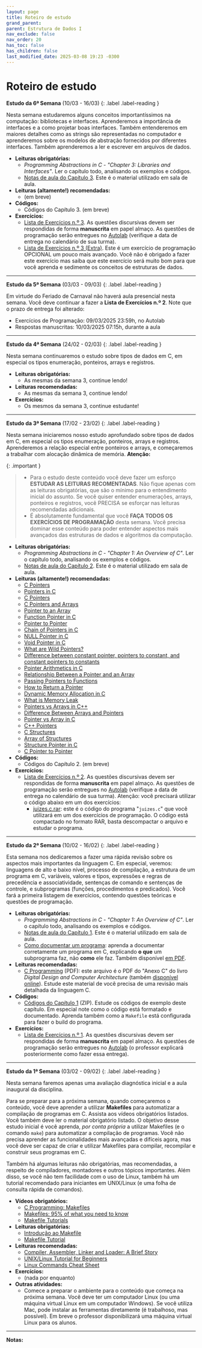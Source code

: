```yaml
---
layout: page
title: Roteiro de estudo
grand_parent:
parent: Estrutura de Dados I
nav_exclude: false
nav_order: 20
has_toc: false
has_children: false
last_modified_date: 2025-03-08 19:23 -0300
---
```


# Roteiro de estudo

**Estudo da 6ª Semana**<a id="re6sem"></a> (10/03 - 16/03)
{: .label .label-reading }

Nesta semana estudaremos alguns conceitos importantíssimos na computação:
bibliotecas e interfaces. Aprenderemos a importância de interfaces e a como
projetar boas interfaces. Também entenderemos em maiores detalhes como as
strings são representadas no computador e aprenderemos sobre os modelos de
abstração fornecidos por diferentes interfaces. Também aprenderemos a ler e
escrever em arquivos de dados.

- **Leituras obrigatórias:**
  - *Programming Abstractions in C - "Chapter 3: Libraries and Interfaces"*. Ler
    o capítulo todo, analisando os exemplos e códigos.
  - [Notas de aula do Capítulo
    3](/assets/disciplinas/ed1/2025_1/capitulo03.pdf). Este é o material
    utilizado em sala de aula.
- **Leituras (altamente!) recomendadas:**
  - (em breve)
- **Códigos:**
  - Códigos do Capítulo 3. (em breve)
- **Exercícios:**
  - [Lista de Exercícios n.º
    3](/assets/disciplinas/ed1/2025_1/exercicio03.pdf). As questões discursivas
    devem ser respondidas de forma **manuscrita** em papel almaço. As questões
    de programação serão entregues no
    [Autolab](https://autolab.computacaoraiz.com.br) (verifique a data de
    entrega no calendário de sua turma).
  - [Lista de Exercícios n.º 3
    (Extra)](/assets/disciplinas/ed1/2025_1/exercicio03_extra.pdf). Este é um
    exercício de programação OPCIONAL um pouco mais avançado. Você não é
    obrigado a fazer este exercício mas saiba que este exercício será muito bom
    para que você aprenda e sedimente os conceitos de estruturas de dados.

---

**Estudo da 5ª Semana**<a id="re5sem"></a> (03/03 - 09/03)
{: .label .label-reading }

Em virtude do Feriado de Carnaval não haverá aula presencial nesta semana. Você
deve continuar a fazer a **Lista de Exercícios n.º 2**. Note que o prazo de
entrega foi alterado:

* Exercícios de Programação: 09/03/2025 23:59h, no Autolab
* Respostas manuscritas: 10/03/2025 07:15h, durante a aula

---

**Estudo da 4ª Semana**<a id="re4sem"></a> (24/02 - 02/03)
{: .label .label-reading }

Nesta semana continuaremos o estudo sobre tipos de dados em C, em
especial os tipos enumeração, ponteiros, arrays e registros.

- **Leituras obrigatórias:**
  - As mesmas da semana 3, continue lendo!
- **Leituras recomendadas:**
  - As mesmas da semana 3, continue lendo!
- **Exercícios:**
  - Os mesmos da semana 3, continue estudante!

---

**Estudo da 3ª Semana**<a id="re3sem"></a> (17/02 - 23/02)
{: .label .label-reading }

Nesta semana iniciaremos nosso estudo aprofundado sobre tipos de dados em C, em
especial os tipos enumeração, ponteiros, arrays e registros. Aprenderemos a
relação especial entre ponteiros e arrays, e começaremos a trabalhar com
alocação dinâmica de memória. **Atenção:**

{: .important }
> * Para o estudo deste conteúdo você deve fazer um esforço **ESTUDAR AS LEITURAS
>   RECOMENTADAS**. Não fique apenas com as leituras obrigatórias, que são
>   o mínimo para o entendimento inicial do assunto. Se você quiser entender
>   enumerações, arrays, ponteiros e registros, você PRECISA se esforçar nas
>   leituras recomendadas adicionais.
> * É absolutamente fundamental que você **FAÇA TODOS OS EXERCÍCIOS DE
>   PROGRAMAÇÃO** desta semana. Você precisa dominar esse conteúdo para poder
>   entender aspectos mais avançados das estruturas de dados e algoritmos da
>   computação.

- **Leituras obrigatórias:**
  - *Programming Abstractions in C - "Chapter 1: An Overview of C"*. Ler o
    capítulo todo, analisando os exemplos e códigos.
  - [Notas de aula do Capítulo
    2](/assets/disciplinas/ed1/2025_1/capitulo02.pdf). Este é o material
    utilizado em sala de aula.
- **Leituras (altamente!) recomendadas:**
  - [C Pointers](https://www.w3schools.com/c/c_pointers.php)
  - [Pointers in C](https://www.tutorialspoint.com/cprogramming/c_pointers.htm)
  - [C Pointers](https://www.geeksforgeeks.org/c-pointers/)
  - [C Pointers and Arrays](https://www.w3schools.com/c/c_pointers_arrays.php)
  - [Pointer to an
    Array](https://www.geeksforgeeks.org/pointer-array-array-pointer/)
  - [Function Pointer in
    C](https://www.geeksforgeeks.org/function-pointer-in-c/)
  - [Pointer to
    Pointer](https://www.geeksforgeeks.org/c-pointer-to-pointer-double-pointer/)
  - [Chain of Pointers in
    C](https://www.geeksforgeeks.org/chain-of-pointers-in-c-with-examples/)
  - [NULL Pointer in C](https://www.geeksforgeeks.org/null-pointer-in-c/)
  - [Void Pointer in C](https://www.geeksforgeeks.org/void-pointer-c-cpp/)
  - [What are Wild
    Pointers?](https://www.geeksforgeeks.org/what-are-wild-pointers-how-can-we-avoid/)
  - [Difference between constant pointer, pointers to constant, and constant
    pointers to
    constants](https://www.geeksforgeeks.org/difference-between-constant-pointer-pointers-to-constant-and-constant-pointers-to-constants/)
  - [Pointer Arithmetics in
    C](https://www.geeksforgeeks.org/pointer-arithmetics-in-c-with-examples/)
  - [Relationship Between a Pointer and an
    Array](https://www.geeksforgeeks.org/relationship-between-pointer-and-array-in-c/)
  - [Passing Pointers to
    Functions](https://www.geeksforgeeks.org/passing-pointers-to-functions-in-c/)
  - [How to Return a
    Pointer](https://www.geeksforgeeks.org/how-to-return-a-pointer-from-a-function-in-c/)
  - [Dynamic Memory Allocation in
    C](https://www.geeksforgeeks.org/dynamic-memory-allocation-in-c-using-malloc-calloc-free-and-realloc/)
  - [What is Memory
    Leak](https://www.geeksforgeeks.org/what-is-memory-leak-how-can-we-avoid/)
  - [Pointers vs Arrays in
    C++](https://www.geeksforgeeks.org/pointers-vs-array-in-cpp/)
  - [Difference Between Arrays and
    Pointers](https://www.geeksforgeeks.org/difference-between-array-and-pointers/)
  - [Pointer vs Array in
    C](https://www.geeksforgeeks.org/pointer-vs-array-in-c/)
  - [C++ Pointers](https://www.geeksforgeeks.org/cpp-pointers/)
  - [C Structures](https://www.geeksforgeeks.org/structures-c/)
  - [Array of Structures](https://www.geeksforgeeks.org/c-array-of-structure/)
  - [Structure Pointer in
    C](https://www.geeksforgeeks.org/structure-pointer-in-c/)
  - [C Pointer to
    Pointer](https://www.geeksforgeeks.org/c-pointer-to-pointer-double-pointer/)
- **Códigos:**
  - Códigos do Capítulo 2. (em breve)
- **Exercícios:**
  - [Lista de Exercícios n.º
    2](/assets/disciplinas/ed1/2025_1/exercicio02.pdf). As questões discursivas
    devem ser respondidas de forma **manuscrita** em papel almaço. As questões
    de programação serão entregues no
    [Autolab](https://autolab.computacaoraiz.com.br) (verifique a data de
    entrega no calendário de sua turma). Atenção: você precisará utilizar o
    código abaixo em um dos exercícios:
    - [juizes.c.rar](/assets/disciplinas/ed1/2025_1/juizes.c.rar): este é o
      código do programa "`juizes.c`" que você utilizará em um dos exercícios de
      programação. O código está compactado no formato RAR, basta descompactar o
      arquivo e estudar o programa.

---

**Estudo da 2ª Semana**<a id="re2sem"></a> (10/02 - 16/02)
{: .label .label-reading }

Esta semana nos dedicaremos a fazer uma rápida revisão sobre os aspectos mais
importantes da linguagem C. Em especial, veremos: linguagens de alto e baixo
nível, processo de compilação, a estrutura de um programa em C, variáveis,
valores e tipos, expressões e regras de precedência e associatividade, sentenças
de comando e sentenças de controle, e subprogramas (funções, procedimentos e
predicados). Você fará a primeira listagem de exercícios, contendo questões
teóricas e questões de programação.

- **Leituras obrigatórias:**
  - *Programming Abstractions in C - "Chapter 1: An Overview of C"*. Ler o
    capítulo todo, analisando os exemplos e códigos.
  - [Notas de aula do Capítulo
    1](/assets/disciplinas/ed1/2025_1/capitulo01.pdf). Este é o material
    utilizado em sala de aula.
  - [Como documentar um
    programa](https://www.ime.usp.br/~pf/algoritmos/aulas/docu.html): aprenda a
    documentar corretamente um programa em C, explicando **o que** um
    subprograma faz, não **como** ele faz. Também disponível [em
    PDF](/assets/disciplinas/ed1/documentacao.pdf).
- **Leituras recomendadas:**
  - [C Programming](/assets/disciplinas/ed1/c_programming.pdf) (PDF): este
    arquivo é o PDF do "Anexo C" do livro _Digital Design and Computer
    Architecture_ (também <a
    href="https://booksite.elsevier.com/9780128000564/index.php">disponível
    online</a>). Estude este material de você precisa de uma revisão mais
    detalhada da linguagem C.
- **Códigos:**
  - [Códigos do Capítulo 1](/assets/disciplinas/ed1/2025_1/cod_cap01.zip)
    (ZIP). Estude os códigos de exemplo deste capítulo. Em especial note como o
    código está formatado e documentado. Aprenda também como a `Makefile` está
    configurada para fazer o build do programa.
- **Exercícios:**
  - [Lista de Exercícios n.º
    1](/assets/disciplinas/ed1/2025_1/exercicio01.pdf). As questões discursivas
    devem ser respondidas de forma **manuscrita** em papel almaço. As questões
    de programação serão entregues no
    [Autolab](https://autolab.computacaoraiz.com.br) (o professor explicará
    posteriormente como fazer essa entrega).

---

**Estudo da 1ª Semana**<a id="re1sem"></a> (03/02 - 09/02)
{: .label .label-reading }

Nesta semana faremos apenas uma avaliação diagnóstica inicial e a aula inaugural
da disciplina.

Para se preparar para a próxima semana, quando começaremos o conteúdo, você deve
aprender a utilizar **Makefiles** para automatizar a compilação de programas em
C. Assista aos vídeos obrigatórios listados. Você também deve ler o material
obrigatório listado. O objetivo desse estudo inicial é você aprenda, *por conta
própria* a utilizar Makefiles (e o comando `make`) para automatizar a compilação
de programas. Você não precisa aprender as funcionalidades mais avançadas e
difíceis agora, mas você deve ser capaz de criar e utilizar Makefiles para
compilar, recompilar e construir seus programas em C.

Também há algumas leituras não obrigatórias, mas recomendadas, a respeito de
compiladores, montadores e outros tópicos importantes. Além disso, se você não
tem facilidade com o uso de Linux, também há um tutorial recomendado para
iniciantes em UNIX/Linux (e uma folha de consulta rápida de comandos).

- **Vídeos obrigatórios:**
  - [C Programming: Makefiles](https://www.youtube.com/watch?v=GExnnTaBELk)
  - [Makefiles: 95% of what you need to
    know](https://www.youtube.com/watch?v=DtGrdB8wQ_8)
  - [Makefile
    Tutorials](https://www.youtube.com/playlist?list=PLNmACol6lYY7Dzvg7jKgvMdDaDEDFnNqD)
- **Leituras obrigatórias:**
  - [Introdução ao Makefile](https://embarcados.com.br/introducao-ao-makefile/)
  - [Makefile Tutorial](https://makefiletutorial.com/)
- **Leituras recomendadas:**
  - [Compiler, Assembler, Linker and Loader: A Brief
    Story](https://www.tenouk.com/ModuleW.html)
  - [UNIX/Linux Tutorial for
    Beginners](https://info-ee.surrey.ac.uk/Teaching/Unix/)
  - [Linux Commands Cheat
    Sheet](https://www.websentra.com/linux-commands-cheat-sheet/)
- **Exercícios:**
  - (nada por enquanto)
- **Outras atividades:**
  - Comece a preparar o ambiente para o conteúdo que começa na próxima
    semana. Você deve ter um computador Linux (ou uma máquina virtual Linux em
    um computador Windows). Se você utiliza Mac, pode instalar as ferramentas
    diretamente (é trabalhoso, mas possível). Em breve o professor
    disponibilizará uma máquina virtual Linux para os alunos.

<!--
---

**Estudo da 3ª Semana**<a id="re3sem"></a> (12/08 - 18/08)
{: .label .label-reading }
- **Leituras obrigatórias:**
  - [Notas de aula do Capítulo 2: Tipos de dados em
    C](/assets/disciplinas/ed1/capitulo02.pdf)
  - [Unidade 1: Fundamentos da
    Computação](https://www.computacaoraiz.com.br/cr6100b/unidades/1/)
- **Vídeos obrigatórios:**
  - Assistir os seguintes vídeos (assista aos vídeos várias vezes até que
    você consiga entender tudo; na página da CR6.100B você pode fazer o
    download dos slides correspondentes a cada vídeo):
    - [Parte 0: Visão Geral](https://www.youtube.com/watch?v=XbuHXSoKZOM)
    - [Parte 1: O que é ciência da
      computação](https://www.youtube.com/watch?v=qzxw-Tm8UgI)
    - [Parte 2: Representação de
      dados](https://www.youtube.com/watch?v=8T_hJhYg4R0)
    - [Parte 2, Anexo 1: Conversão entre
      bases](https://www.youtube.com/watch?v=7u4lJQE2xOk)
    - [Parte 2, Anexo 2: Outros
      conceitos](https://www.youtube.com/watch?v=MxdbxybOlmE)
    - [Parte 2, Anexo 3: Binários
      negativos](https://www.youtube.com/watch?v=gLBV2iU_EbM)
    - [Parte 2, Anexo 4: Binários
      fracionários](https://www.youtube.com/watch?v=QdOMYMvn2h8)
    - [Parte 2, Anexo 5: BCD](https://www.youtube.com/watch?v=8Tl0I2Ihc0w)
- **Leituras recomendadas:**
  - Capítulo 2 do *Programming Abstractions in C*: ler o capítulo 2 todo.
- **Exercícios:**
  - (na próxima semana)

---

**Estudo da 4ª Semana**<a id="re4sem"></a> (19/08 - 25/08)
{: .label .label-reading }
- **Leituras obrigatórias:**
  - [Notas de aula do Capítulo 2: Tipos de dados em
    C](/assets/disciplinas/ed1/capitulo02.pdf)
  - [Unidade 1: Fundamentos da
    Computação](https://www.computacaoraiz.com.br/cr6100b/unidades/1/)
- **Vídeos obrigatórios:**
  - Assistir os seguintes vídeos (assista aos vídeos várias vezes até que
    você consiga entender tudo; na página da CR6.100B você pode fazer o
    download dos slides correspondentes a cada vídeo):
    - [Parte 3: Algoritmos](https://www.youtube.com/watch?v=NIy_YxAS570)
    - [Parte 4: Pensamento
      computacional](https://www.youtube.com/watch?v=w4XK1nY-pMc)
    - [Parte 5: Abstração](https://www.youtube.com/watch?v=pPNKC6ii8cE)
- **Leituras recomendadas:**
  - Capítulo 2 do *Programming Abstractions in C*: ler o capítulo 2 todo.
- **Exercícios:**
  - [Lista de Exercícios n.º 2](/assets/disciplinas/ed1/2024_2/exercicio02.pdf)

---

**Estudo da 5ª Semana**<a id="re5sem"></a> (26/08 - 01/09)
{: .label .label-reading }
- **Leituras obrigatórias:**
  - [Notas de aula do Capítulo 3: Bibliotecas e
    Inferfaces](/assets/disciplinas/ed1/capitulo03.pdf)
- **Vídeos obrigatórios:**
  - [Fundamentos da Programação, Parte 1:
    Scratch](https://www.youtube.com/watch?v=jaxotbKfnWA)
    (atenção: este vídeo pode parecer um pouco **bobo** para alunos em períodos
    mais adiantados no curso, mas este vídeo vai prepará-lo para entender alguns
    conceitos avançados de programação que serão vistos posteriormente)
- **Leituras recomendadas:**
  - Capítulo 3 do *Programming Abstractions in C*: ler o capítulo 3 todo
    (você pode pular a seção 3.4 e a seção 3.5, que serão vistas posteriormente;
    se quiser se adiantar, leia também essas seções)
- **Vídeos recomendados:**
  - (nada nesta semana)
- **Exercícios:**
  - (nada até o momento)

---

**Estudo da 6ª Semana**<a id="re6sem"></a> (02/09 - 08/09)
{: .label .label-reading }
- **Leituras obrigatórias:**
  - [Notas de aula do Capítulo 4: Introdução à
    Recursão](/assets/disciplinas/ed1/capitulo04.pdf)
- **Vídeos obrigatórios:**
  - [Fundamentos da Programação, Parte 2: Exemplos em
    Scratch](https://www.youtube.com/watch?v=YWIVJrV-EYs)
    (atenção: este vídeo pode parecer um pouco **bobo** para alunos em períodos
    mais adiantados no curso, mas este vídeo vai prepará-lo para entender alguns
    conceitos avançados de programação que serão vistos posteriormente)
  - [What on Earth is Recursion?](https://www.youtube.com/watch?v=Mv9NEXX1VHc)
  - [EXTRA BITS: Recursion and the
    Stack](https://www.youtube.com/watch?v=0pncNKHj-Sc) 
  - [Programming Loops vs
    Recursion](https://www.youtube.com/watch?v=HXNhEYqFo0o)
  - [Recursion: CS50 Shorts](https://www.youtube.com/watch?v=mz6tAJMVmfM)
  - [Fibonacci Programming](https://www.youtube.com/watch?v=7t_pTlH9HwA)
- **Leituras recomendadas:**
  - Capítulo 4 do *Programming Abstractions in C*: ler o capítulo 4 todo!
- **Vídeos recomendados:**
  - [Sunflowers and Fibonacci](https://www.youtube.com/watch?v=DRjFV_DETKQ)
  - [Fibonacci Tartan and Bagpipes](https://www.youtube.com/watch?v=e4sF_Z5oJek)
  - [Fibonacci Mystery](https://www.youtube.com/watch?v=Nu-lW-Ifyec)
  - [Heartbleed, Running the Code](https://www.youtube.com/watch?v=1dOCHwf8zVQ)
- **Exercícios:**
  - [Lista de Exercícios do Cap. 4](/assets/disciplinas/ed1/2024_2/lista04.pdf)
  - [Lista de Exercícios Preparatórios para o
    Cap. 5](/assets/disciplinas/ed1/2024_2/lista04_05.pdf)

---

**Estudo da 7ª Semana**<a id="re7sem"></a> (09/09 - 15/09)
{: .label .label-reading }
- **Leituras obrigatórias:**
  - [Notas de aula do Capítulo 5: Procedimentos
    Recursivos](/assets/disciplinas/ed1/capitulo05.pdf)
- **Vídeos obrigatórios:**
  - [Fundamentos da Programação, Parte 3: Funções e
    variáveis](https://www.youtube.com/watch?v=jeFJuow44kI)
    (atenção: este vídeo pode parecer um pouco **bobo** para alunos em períodos
    mais adiantados no curso, mas este vídeo vai prepará-lo para entender alguns
    conceitos avançados de programação que serão vistos posteriormente)
  - [Loops, Ackermann &
    Recursion](https://www.youtube.com/watch?v=DVG5G1V8Zx0)
  - [The Most Difficult Program to
    Compute?](https://www.youtube.com/watch?v=i7sm9dzFtEI)
  - [Ackermann Follow Up](https://www.youtube.com/watch?v=uNACwX-O5lk)
  - [Recursion 'Super Power' (in
    Python)](https://www.youtube.com/watch?v=8lhxIOAfDss)
  - [Discussing Recursion](https://www.youtube.com/watch?v=c9IH8DHDI4M)
- **Leituras recomendadas:**
  - Capítulo 5 do *Programming Abstractions in C*: ler o capítulo 5 todo!
- **Vídeos recomendados:**
  - [Reverse Polish Notation and The
    Stack](https://www.youtube.com/watch?v=7ha78yWRDlE)
  - [Towers of Hanoi: A Complete Recursive
    Visualization](https://www.youtube.com/watch?v=rf6uf3jNjbo)
  - [5 Simple Steps for Solving Any Recursive
    Problem](https://www.youtube.com/watch?v=ngCos392W4w)
  - [The Towers of Hanoi: Experiential Recursive
    Thinking](https://www.youtube.com/watch?v=UuIneNBbscc)
  - [Towers of Hanoi as an Example of
    Recursion](https://www.youtube.com/watch?v=Ajy8XweC3L8)
  - [Key to the Tower of Hanoi](https://www.youtube.com/watch?v=PGuRmqpr6Oo)
- **Exercícios:**
  - [Lista de Exercícios do Cap. 5](/assets/disciplinas/ed1/2024_2/lista05.pdf)

---

**Estudo da 8ª Semana**<a id="re8sem"></a> (16/09 - 22/09)
{: .label .label-reading }
- **Leituras obrigatórias:**
  - [Notas de aula do Capítulo 6: Algoritmos de
    Backtracking](/assets/disciplinas/ed1/capitulo06.pdf)
- **Vídeos obrigatórios:**
  - [Fundamentos da Programação, Parte 4: Conceitos avançados: objetos de 1ª
    classe, funções de ordem superior, recursividade e
    continuações](https://www.youtube.com/watch?v=dWMx4503llQ)
    (atenção: este vídeo pode parecer um pouco **bobo** para alunos em períodos
    mais adiantados no curso, mas este vídeo vai prepará-lo para entender alguns
    conceitos avançados de programação que serão vistos posteriormente)
  - [Backtracking (Think Like a
    Programmer)](https://www.youtube.com/watch?v=gBC_Fd8EE8A)
  - [Backtracking made easy](https://www.youtube.com/watch?v=51Zy1ULau1s)
  - [The Backtracking Blueprint](https://www.youtube.com/watch?v=Zq4upTEaQyM)
- **Leituras recomendadas:**
  - Capítulo 6 do *Programming Abstractions in C*: ler o capítulo 6 todo!
- **Vídeos recomendados:**
  - [The N-Queens Problem](https://www.youtube.com/watch?v=wGbuCyNpxIg)
  - [Implement A Sudoku Solver](https://www.youtube.com/watch?v=JzONv5kaPJM)
- **Exercícios:**
  - Lista de Exercícios do Cap. 6 (em breve)
- **Recursos:**
  - [Códigos de aula e dos
    exercícios](/assets/disciplinas/ed1/capitulo06_codigos.rar)

---

**Estudo da 9ª Semana:**<a id="re9sem"></a> (23/09 -29/09)
{: .label .label-reading }
- **Leituras obrigatórias:**
  - [Notas de aula do Capítulo 7: Ordenação e Análise de
    Algoritmos](/assets/disciplinas/ed1/capitulo07.pdf)
- **Vídeos obrigatórios:**
  - [Visualization and Comparison of Sorting
    Algorithms](https://www.youtube.com/watch?v=ZZuD6iUe3Pc)
  - [Visualization of 24 Sorting Algorithms In 2
    Minutes](https://www.youtube.com/watch?v=BeoCbJPuvSE)
  - [Sorting Algorithms Explained
    Visually](https://www.youtube.com/watch?v=RfXt_qHDEPw)
- **Leituras recomendadas:**
  - Capítulo 7 do *Programming Abstractions in C*: ler o capítulo 7 todo!
- **Vídeos recomendados:**
  - [Every Sorting Algorithm Explained in 120 minutes (full
    series)](https://www.youtube.com/watch?v=h1Bi0granxM)
- **Exercícios:**
  - (em breve)
- **Recursos:**
  - [Códigos de aula e dos
    exercícios](/assets/disciplinas/ed1/capitulo07_codigos.rar)
- **Observações:**
  - Devido ao InovaWeek, não teremos aula na terça-feira. Cada aluno deve
    realizar o trabalho do InovaWeek conforme estipulado no Portal do Aluno.

---

**10ª Semana: AV1**<a id="re11sem"></a> (30/09 - 06/10)
{: .label .label-red }
- **Avaliação Bimestral AV1:** esta semana é dedicada à realização da 1ª
  avaliação bimestral, a AV1, e, portanto, não há conteúdo novo a ser
  estudado. O conteúdo da AV1 corresponde a toda a matéria das semanas 1 a 9,
  ou seja, tudo o que foi visto no bimestre.
- A prova é totalmente **objetiva**, com 60 questões. A nota sai na hora.
- Venha bem preparado! A prova é **extensa** e não é fácil!
- Siga todas as normas de **integridade acadêmica** da disciplina pois alunos
  flagrados com qualquer tipo de cola terão a AV1 zerada imediatamente e serão
  encaminhados para a coordenação para as medidas disciplinares conforme o
  regimento da UVV.
- O professor determinará o assento de cada aluno.

{: .vermelho-title }
> Os celulares serão recolhidos pelo professor!
>
> Antes do início da prova o professor **recolherá todos os celulares** de todos
> os alunos, **sem exceções**. O aluno só receberá a prova mediante a entrega do
> celular, desligado. Os celulares serão identificados e ficarão sob a posse do
> professor durante a prova. Ao terminar e entregar a prova, o professor
> devolverá o celular.
>
> Alunos que não entregarem o celular e forem flagrados utilizando o aparelho
> para colar na prova, serão **REPROVADOS IMEDIATA E AUTOMATICAMENTE** na
> disciplina, sem chance de discussão. Evite problemas: **entregue seu celular
> desligado** no início da prova.

---

**Estudo da 11ª Semana**<a id="re11sem"></a> (07/10 - 13/10)
{: .label .label-reading }
- **Leituras obrigatórias:**
  - [Notas de aula do Capítulo 7: Ordenação e Análise de
    Algoritmos](/assets/disciplinas/ed1/capitulo07.pdf)
- **Vídeos obrigatórios:**
  - [Visualization and Comparison of Sorting
    Algorithms](https://www.youtube.com/watch?v=ZZuD6iUe3Pc)
  - [Visualization of 24 Sorting Algorithms In 2
    Minutes](https://www.youtube.com/watch?v=BeoCbJPuvSE)
  - [Sorting Algorithms Explained
    Visually](https://www.youtube.com/watch?v=RfXt_qHDEPw)
- **Leituras recomendadas:**
  - Capítulo 7 do *Programming Abstractions in C*: ler o capítulo 7 todo!
- **Vídeos recomendados:**
  - [Every Sorting Algorithm Explained in 120 minutes (full
    series)](https://www.youtube.com/watch?v=h1Bi0granxM)
- **Exercícios:**
  - (em breve)
- **Recursos:**
  - [Códigos de aula e dos
    exercícios](/assets/disciplinas/ed1/capitulo07_codigos.rar)

---

**Estudo da 12ª Semana**<a id="re12sem"></a> (14/10 - 20/10)
{: .label .label-reading }
- **NÃO HAVERÁ AULA:** em virtude do feriado do dia do professor, não haverá
  aula e nenhum conteúdo a ser estudado nesta semana.

---

**Estudo da 13ª Semana**<a id="re13sem"></a> (21/10 - 27/10)
{: .label .label-reading }
- **Leituras obrigatórias:**
  - [Notas de aula do Capítulo 8: Tipos Abstratos de
    Dados](/assets/disciplinas/ed1/capitulo08.pdf)
- **Vídeos obrigatórios:**
  - (em breve)
- **Leituras recomendadas:**
  - Capítulo 8 do *Programming Abstractions in C*: ler o capítulo 8 todo!
- **Vídeos recomendados:**
  - (em breve)
- **Exercícios:**
  - [Lista de Exercícios do Cap. 8](/assets/disciplinas/ed1/2024_2/lista08.pdf)
    (atenção: este exercício fará parte da nota do segundo bimestre, e deverá
    ser entregue no Portal do Aluno até o dia 05/11/2024, 23:59h).
- **Recursos:**
  - [Códigos de aula e dos
    exercícios](/assets/disciplinas/ed1/capitulo08_codigos.rar)
  - [Avançado: pilha genérica em
    C](/assets/disciplinas/ed1/stackTAD_generico.rar)
    

---

**Estudo da 14ª Semana**<a id="re14sem"></a> (28/10 - 03/11)
{: .label .label-reading }
- **Leituras obrigatórias:**
  - [Notas de aula do Capítulo 9: Eficiência e
    TADs](/assets/disciplinas/ed1/capitulo09.pdf)
- **Vídeos obrigatórios:**
  - (em breve)
- **Leituras recomendadas:**
  - Capítulo 9 do *Programming Abstractions in C*: ler o capítulo 9 todo!
- **Vídeos recomendados:**
  - (em breve)
- **Exercícios:**
  - [Lista de Exercícios do Cap. 9](/assets/disciplinas/ed1/2024_2/lista09.pdf)
    (atenção: este exercício fará parte da nota do segundo bimestre, e deverá
    ser entregue no Portal do Aluno até o dia 12/11/2024, 23:59h).
- **Recursos:**
  - [Códigos de aula e dos
    exercícios](/assets/disciplinas/ed1/capitulo09_codigos.rar)

---

**Estudo da 15ª Semana**<a id="re15sem"></a> (04/11 - 10/11)
{: .label .label-reading }
- **Leituras obrigatórias:**
  - [Notas de aula do Capítulo 10: Estruturas
    Lineares](/assets/disciplinas/ed1/capitulo10.pdf)
- **Vídeos obrigatórios:**
  - (em breve)
- **Leituras recomendadas:**
  - Capítulo 10 do *Programming Abstractions in C*: ler o capítulo 10, seções:
    introdução, 10.1 e 10.2 (não precisa ler da seção 10.3 em diante).
- **Vídeos recomendados:**
  - (em breve)
- **Exercícios:**
  - [Lista de Exercícios do Cap. 10](/assets/disciplinas/ed1/2024_2/lista10.pdf)
    (atenção: este exercício fará parte da nota do segundo bimestre, e deverá
    ser entregue no Portal do Aluno até o dia 18/11/2024, 23:59h).
- **Recursos:**
  - [Códigos de aula e dos
    exercícios](/assets/disciplinas/ed1/capitulo10_codigos.rar)

<!--
---

**Estudo da 16ª Semana**<a id="re16sem"></a>
{: .label .label-reading }

---

**Estudo da 17ª Semana**<a id="re17sem"></a>
{: .label .label-reading }

---

**Estudo da 18ª Semana**<a id="re18sem"></a>
{: .label .label-reading }

---

**Estudo da 19ª Semana**<a id="re19sem"></a>
{: .label .label-reading }

---

**20ª Semana: AV2**<a id="re20sem"></a>
{: .label .label-reading }

-->

---
**Notas:**
